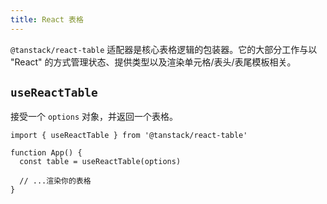 ```yaml
---
title: React 表格
---
```


`@tanstack/react-table` 适配器是核心表格逻辑的包装器。它的大部分工作与以 "React" 的方式管理状态、提供类型以及渲染单元格/表头/表尾模板相关。

## `useReactTable`

接受一个 `options` 对象，并返回一个表格。

```tsx
import { useReactTable } from '@tanstack/react-table'

function App() {
  const table = useReactTable(options)

  // ...渲染你的表格
}
```

